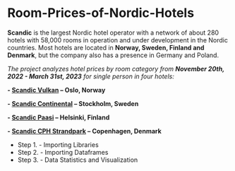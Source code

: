 # Room-Prices-of-Nordic-Hotels
**Scandic** is the largest Nordic hotel operator with a network of about 280 hotels with 58,000 rooms in operation and under development in the Nordic countries. Most hotels are located in **Norway, Sweden, Finland and Denmark**, but the company also has a presence in Germany and Poland.



*The project analyzes hotel prices by room category from **November 20th, 2022 - March 31st, 2023** for single person in four hotels:*

**- [Scandic Vulkan](https://www.scandichotels.com/hotels/norway/oslo/scandic-vulkan) – Oslo, Norway**

**- [Scandic Continental](https://www.scandichotels.com/hotels/sweden/stockholm/scandic-continental) – Stockholm, Sweden**

**- [Scandic Paasi](https://www.scandichotels.com/hotels/finland/helsinki/scandic-paasi) – Helsinki, Finland**

**- [Scandic CPH Strandpark](https://www.scandichotels.com/hotels/denmark/copenhagen/scandic-cph-strandpark) – Copenhagen, Denmark**

- Step 1. - Importing Libraries
- Step 2. - Importing Dataframes
- Step 3. - Data Statistics and Visualization
